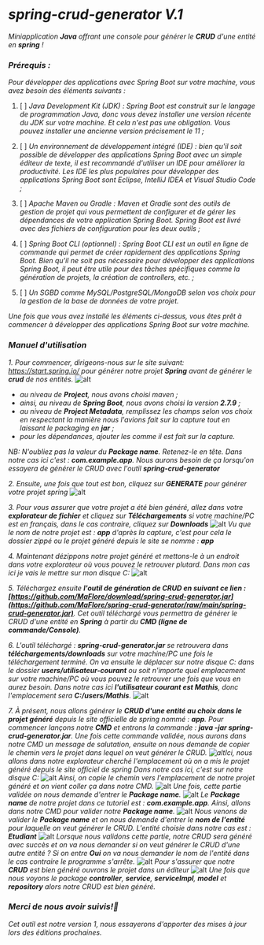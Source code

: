 # *spring-crud-generator V.1*
*Miniapplication **Java** offrant une console pour générer le **CRUD** d'une entité en **spring** !*

### *Prérequis :*
*Pour développer des applications avec Spring Boot sur votre machine, vous avez besoin des éléments suivants :*

1. [ ] *Java Development Kit (JDK) : Spring Boot est construit sur le langage de programmation Java, donc vous devez installer une version récente du JDK sur votre machine. Et cela n'est pas une obligation. Vous pouvez installer une ancienne version précisement le 11 ;*

2. [ ] *Un environnement de développement intégré (IDE) : bien qu'il soit possible de développer des applications Spring Boot avec un simple éditeur de texte, il est recommandé d'utiliser un IDE pour améliorer la productivité. Les IDE les plus populaires pour développer des applications Spring Boot sont Eclipse, IntelliJ IDEA et Visual Studio Code ;*

3. [ ] *Apache Maven ou Gradle : Maven et Gradle sont des outils de gestion de projet qui vous permettent de configurer et de gérer les dépendances de votre application Spring Boot. Spring Boot est livré avec des fichiers de configuration pour les deux outils ;*

4. [ ] *Spring Boot CLI (optionnel) : Spring Boot CLI est un outil en ligne de commande qui permet de créer rapidement des applications Spring Boot. Bien qu'il ne soit pas nécessaire pour développer des applications Spring Boot, il peut être utile pour des tâches spécifiques comme la génération de projets, la création de controllers, etc. ;*

5. [ ] *Un SGBD comme MySQL/PostgreSQL/MongoDB selon vos choix pour la gestion de la base de données de votre projet.*

*Une fois que vous avez installé les éléments ci-dessus, vous êtes prêt à commencer à développer des applications Spring Boot sur votre machine.*

### *Manuel d'utilisation*

*1. Pour commencer, dirigeons-nous sur le site suivant: https://start.spring.io/ pour générer notre projet **Spring** avant de générer le **crud** de nos entités.*
    ![alt](https://github.com/MaFlore/spring-crud-generator/blob/main/images_docs/start.spring.io.png)
    
   - *au niveau de **Project**, nous avons choisi maven ;*
   - *ainsi, au niveau de **Spring Boot**, nous avons choisi la version **2.7.9** ;*
   - *au niveau de **Project Metadata**, remplissez les champs selon vos choix en respectant la manière nous l'avions fait sur la capture tout en laissant le packaging en **jar** ;*
   - *pour les dépendances, ajouter les comme il est fait sur la capture.*

   *NB: N'oubliez pas la valeur du **Package name**. Retenez-le en tête. Dans notre cas ici c'est : **com.example.app**. Nous aurons besoin de ça lorsqu'on essayera de générer le CRUD avec l'outil **spring-crud-generator***

*2. Ensuite, une fois que tout est bon, cliquez sur **GENERATE** pour générer votre projet spring*
    ![alt](https://github.com/MaFlore/spring-crud-generator/blob/main/images_docs/generate.spring.png)
    
*3. Pour vous assurer que votre projet a été bien généré, allez dans votre **explorateur de fichier** et cliquez sur **Téléchargements** si votre machine/PC est en français, dans le cas contraire, cliquez sur **Downloads***
    ![alt](https://github.com/MaFlore/spring-crud-generator/blob/main/images_docs/telechargement.png)
    *Vu que le nom de notre projet est : **app** d'après la capture, c'est pour cela le dossier zippé ou le projet généré depuis le site se nomme : **app***

*4. Maintenant dézippons notre projet généré et mettons-le à un endroit dans votre explorateur où vous pouvez le retrouver plutard.*
    *Dans mon cas ici je vais le mettre sur mon disque C:*
    ![alt](https://github.com/MaFlore/spring-crud-generator/blob/main/images_docs/app.disque.c.png)

*5. Téléchargez ensuite **l'outil de génération de CRUD en suivant ce lien : [https://github.com/MaFlore/download/spring-crud-generator.jar](https://github.com/MaFlore/spring-crud-generator/raw/main/spring-crud-generator.jar)**. Cet outil téléchargé vous permettra de générer le CRUD d'une entité en **Spring** à partir du **CMD (ligne de commande/Console)**.*

*6. L'outil téléchargé : **spring-crud-generator.jar** se retrouvera dans **téléchargements/downloads** sur votre machine/PC une fois le téléchargement terminé.*
    *On va ensuite le déplacer sur notre disque C: dans le dossier **users/utilisateur-courant** ou soit n'importe quel emplacement sur votre machine/PC où vous pouvez le retrouver une fois que vous en aurez besoin. Dans notre cas ici **l'utilisateur courant est Mathis**, donc l'emplacement sera **C:/users/Mathis**.*
    ![alt](https://github.com/MaFlore/spring-crud-generator/blob/main/images_docs/users.mathis.png)

*7. À présent, nous allons générer le **CRUD d'une entité au choix dans le projet généré** depuis le site officielle de spring nommé : **app**.*
    *Pour commencer lançons notre **CMD** et entrons la commande : **java -jar spring-crud-generator.jar**.*
    *Une fois cette commande validée, nous aurons dans notre CMD un message de salutation, ensuite on nous demande de copier le chemin vers le projet dans lequel on veut générer le CRUD. ![alt](https://github.com/MaFlore/spring-crud-generator/blob/main/images_docs/img1.png)Ici, nous allons dans notre explorateur cherché l'emplacement où on a mis le projet généré depuis le site officiel de spring*
    *Dans notre cas ici, c'est sur notre disque C:*
    ![alt](https://github.com/MaFlore/spring-crud-generator/blob/main/images_docs/app.disque.c.png)
    *Ainsi, on copie le chemin vers l'emplacement de notre projet généré et on vient coller ça dans notre CMD.*
    ![alt](https://github.com/MaFlore/spring-crud-generator/blob/main/images_docs/img2.png)
    *Une fois, cette partie validée on nous demande d'entrer le **Package name**.*
    ![alt](https://github.com/MaFlore/spring-crud-generator/blob/main/images_docs/package.name.png)
    *Le **Package name** de notre projet dans ce tutoriel est : **com.example.app**.*
    *Ainsi, allons dans notre CMD pour valider notre **Package name**.*
    ![alt](https://github.com/MaFlore/spring-crud-generator/blob/main/images_docs/package.name.v.png)
    *Nous venons de valider le **Package name** et on nous demande d'entrer le **nom de l'entité** pour laquelle on veut générer le CRUD.*
    *L'entité choisie dans notre cas est : **Etudiant***
    ![alt](https://github.com/MaFlore/spring-crud-generator/blob/main/images_docs/entity.png)
    *Lorsque nous validons cette partie, notre CRUD sera généré avec succès et on va nous demander si on veut générer le CRUD d'une autre entité ? Si on entre **Oui** on va nous demander le nom de l'entité dans le cas contraire le programme s'arrête.*
    ![alt](https://github.com/MaFlore/spring-crud-generator/blob/main/images_docs/entity.v.png)
    *Pour s'assurer que notre **CRUD** est bien généré ouvrons le projet dans un éditeur*
    ![alt](https://github.com/MaFlore/spring-crud-generator/blob/main/images_docs/crud.v.png)
    *Une fois que nous voyons le package **controller**, **service**, **serviceImpl**, **model** et **repository** alors notre CRUD est bien généré.*

### *Merci de nous avoir suivis!👊*
*Cet outil est notre version 1, nous essayerons d'apporter des mises à jour lors des éditions prochaines.*

